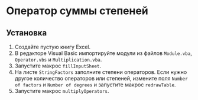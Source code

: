 # Оператор суммы степеней

## Установка

1. Создайте пустую книгу Excel.
2. В редакторе Visual Basic импортируйте модули из файлов `Module.vba`, `Operator.vbs` и `Multiplication.vba`.
3. Запустите макрос `fillInputSheet`.
4. На листе `StringFactors` заполните степени операторов. Если нужно другое количество операторов или степеней,
измените поля `Number of factors` и `Number of degrees` и запустите макрос `redrawTable`.
5. Запустите макрос `multiplyOperators`.
